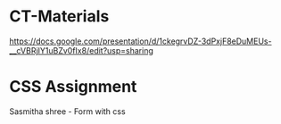 # CT-Materials

https://docs.google.com/presentation/d/1ckegrvDZ-3dPxjF8eDuMEUs-__cVBRjIY1uBZv0fIx8/edit?usp=sharing

# CSS Assignment
Sasmitha shree - Form with css
